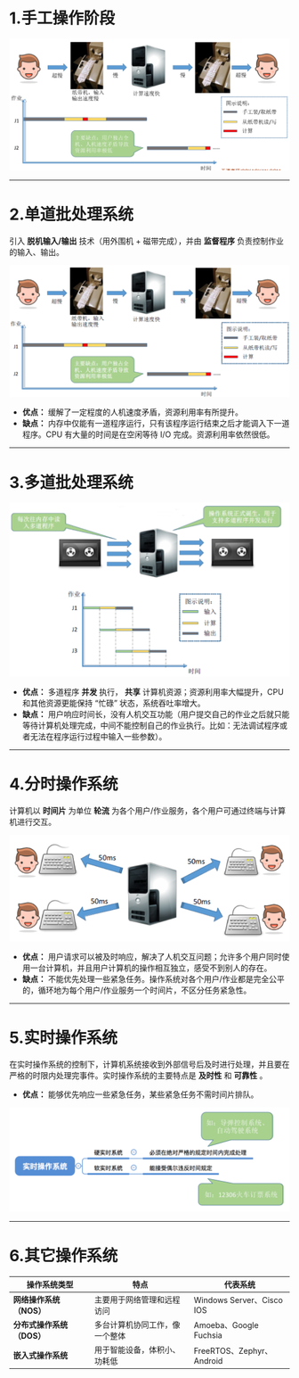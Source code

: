 # 1.手工操作阶段

![alt text](imgs/手工操作阶段.png)

---

# 2.单道批处理系统

引入 **脱机输入/输出** 技术（用外围机 + 磁带完成），并由 **监督程序** 负责控制作业的输入、输出。

![alt text](imgs/单道批处理系统.png)

- **优点：** 缓解了一定程度的人机速度矛盾，资源利用率有所提升。
- **缺点：** 内存中仅能有一道程序运行，只有该程序运行结束之后才能调入下一道程序。CPU 有大量的时间是在空闲等待 I/O 完成。资源利用率依然很低。

---

# 3.多道批处理系统

![alt text](imgs/多道批处理系统.png)

- **优点：** 多道程序 **并发** 执行， **共享** 计算机资源；资源利用率大幅提升，CPU 和其他资源更能保持 “忙碌” 状态，系统吞吐率增大。
- **缺点：** 用户响应时间长，没有人机交互功能（用户提交自己的作业之后就只能等待计算机处理完成，中间不能控制自己的作业执行。比如：无法调试程序或者无法在程序运行过程中输入一些参数）。

---

# 4.分时操作系统

计算机以 **时间片** 为单位 **轮流** 为各个用户/作业服务，各个用户可通过终端与计算机进行交互。

![alt text](imgs/分时操作系统.png)

- **优点：** 用户请求可以被及时响应，解决了人机交互问题；允许多个用户同时使用一台计算机，并且用户计算机的操作相互独立，感受不到别人的存在。
- **缺点：** 不能优先处理一些紧急任务。操作系统对各个用户/作业都是完全公平的，循环地为每个用户/作业服务一个时间片，不区分任务紧急性。

---

# 5.实时操作系统

在实时操作系统的控制下，计算机系统接收到外部信号后及时进行处理，并且要在严格的时限内处理完事件。实时操作系统的主要特点是 **及时性** 和 **可靠性** 。

- **优点：** 能够优先响应一些紧急任务，某些紧急任务不需时间片排队。

![alt text](imgs/实时操作系统.png)

---

# 6.其它操作系统

| **操作系统类型**          | **特点**                       | **代表系统**              |
| ------------------------- | ------------------------------ | ------------------------- |
| **网络操作系统（NOS）**   | 主要用于网络管理和远程访问     | Windows Server、Cisco IOS |
| **分布式操作系统（DOS）** | 多台计算机协同工作，像一个整体 | Amoeba、Google Fuchsia    |
| **嵌入式操作系统**        | 用于智能设备，体积小、功耗低   | FreeRTOS、Zephyr、Android |